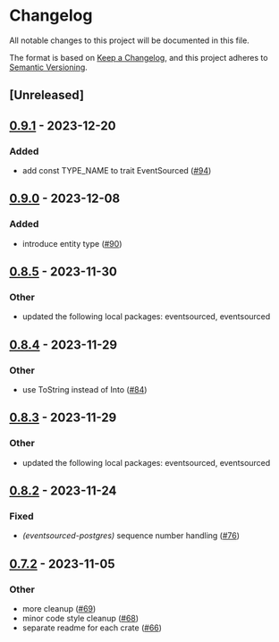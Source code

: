 # Changelog
All notable changes to this project will be documented in this file.

The format is based on [Keep a Changelog](https://keepachangelog.com/en/1.0.0/),
and this project adheres to [Semantic Versioning](https://semver.org/spec/v2.0.0.html).

## [Unreleased]

## [0.9.1](https://github.com/hseeberger/eventsourced/compare/eventsourced-nats-v0.9.0...eventsourced-nats-v0.9.1) - 2023-12-20

### Added
- add const TYPE_NAME to trait EventSourced ([#94](https://github.com/hseeberger/eventsourced/pull/94))

## [0.9.0](https://github.com/hseeberger/eventsourced/compare/eventsourced-nats-v0.8.5...eventsourced-nats-v0.9.0) - 2023-12-08

### Added
- introduce entity type ([#90](https://github.com/hseeberger/eventsourced/pull/90))

## [0.8.5](https://github.com/hseeberger/eventsourced/compare/eventsourced-nats-v0.8.4...eventsourced-nats-v0.8.5) - 2023-11-30

### Other
- updated the following local packages: eventsourced, eventsourced

## [0.8.4](https://github.com/hseeberger/eventsourced/compare/eventsourced-nats-v0.8.3...eventsourced-nats-v0.8.4) - 2023-11-29

### Other
- use ToString instead of Into<String> ([#84](https://github.com/hseeberger/eventsourced/pull/84))

## [0.8.3](https://github.com/hseeberger/eventsourced/compare/eventsourced-nats-v0.8.2...eventsourced-nats-v0.8.3) - 2023-11-29

### Other
- updated the following local packages: eventsourced, eventsourced

## [0.8.2](https://github.com/hseeberger/eventsourced/compare/eventsourced-nats-v0.8.1...eventsourced-nats-v0.8.2) - 2023-11-24

### Fixed
- *(eventsourced-postgres)* sequence number handling ([#76](https://github.com/hseeberger/eventsourced/pull/76))

## [0.7.2](https://github.com/hseeberger/eventsourced/compare/eventsourced-nats-v0.7.1...eventsourced-nats-v0.7.2) - 2023-11-05

### Other
- more cleanup ([#69](https://github.com/hseeberger/eventsourced/pull/69))
- minor code style cleanup ([#68](https://github.com/hseeberger/eventsourced/pull/68))
- separate readme for each crate ([#66](https://github.com/hseeberger/eventsourced/pull/66))
